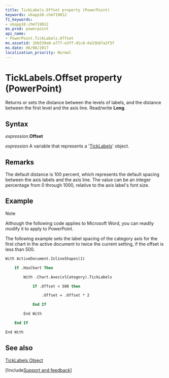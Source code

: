 ```yaml
---
title: TickLabels.Offset property (PowerPoint)
keywords: vbapp10.chm719012
f1_keywords:
- vbapp10.chm719012
ms.prod: powerpoint
api_name:
- PowerPoint.TickLabels.Offset
ms.assetid: 1bb539a8-a777-e3ff-d1c8-da33b87a2f3f
ms.date: 06/08/2017
localization_priority: Normal
---
```



# TickLabels.Offset property (PowerPoint)

Returns or sets the distance between the levels of labels, and the distance between the first level and the axis line. Read/write  **Long**.


## Syntax

_expression_.**Offset**

_expression_ A variable that represents a '[TickLabels](PowerPoint.TickLabels.md)' object.


## Remarks

 The default distance is 100 percent, which represents the default spacing between the axis labels and the axis line. The value can be an integer percentage from 0 through 1000, relative to the axis label's font size.


## Example




> [!NOTE] 
> Although the following code applies to Microsoft Word, you can readily modify it to apply to PowerPoint.

The following example sets the label spacing of the category axis for the first chart in the active document to twice the current setting, if the offset is less than 500.




```vb
With ActiveDocument.InlineShapes(1)

    If .HasChart Then

        With .Chart.Axes(xlCategory).TickLabels

            If .Offset < 500 then

                .Offset = .Offset * 2

            End If

        End With

    End If

End With
```


## See also


[TickLabels Object](PowerPoint.TickLabels.md)

[!include[Support and feedback](~/includes/feedback-boilerplate.md)]